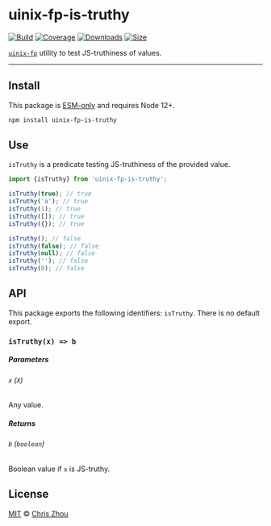 # uinix-fp-is-truthy

[![Build][build-badge]][build]
[![Coverage][coverage-badge]][coverage]
[![Downloads][downloads-badge]][downloads]
[![Size][bundle-size-badge]][bundle-size]

[`uinix-fp`][uinix-fp] utility to test JS-truthiness of values.

---

## Install

This package is [ESM-only][] and requires Node 12+.

```sh
npm install uinix-fp-is-truthy
```

## Use

`isTruthy` is a predicate testing JS-truthiness of the provided value.

```js
import {isTruthy} from 'uinix-fp-is-truthy';

isTruthy(true); // true
isTruthy('a'); // true
isTruthy(1); // true
isTruthy([]); // true
isTruthy({}); // true

isTruthy(); // false
isTruthy(false); // false
isTruthy(null); // false
isTruthy(''); // false
isTruthy(0); // false
```

## API

This package exports the following identifiers: `isTruthy`.  There is no default export.

### `isTruthy(x) => b`

##### Parameters

###### `x` (`X`)
Any value.

##### Returns

###### `b` (`boolean`)
Boolean value if `x` is JS-truthy.

## License

[MIT][license] © [Chris Zhou][author]

<!-- project -->
[author]: https://github.com/chrisrzhou
[license]: https://github.com/uinix-js/uinix-fp/blob/main/license
[build]: https://github.com/uinix-js/uinix-fp/actions
[build-badge]: https://github.com/uinix-js/uinix-fp/workflows/main/badge.svg
[coverage]: https://codecov.io/github/uinix-js/uinix-fp
[coverage-badge]: https://img.shields.io/codecov/c/github/uinix-js/uinix-fp.svg
[downloads]: https://www.npmjs.com/package/uinix-fp-is-truthy
[downloads-badge]: https://img.shields.io/npm/dm/uinix-fp-is-truthy.svg
[bundle-size]: https://bundlephobia.com/result?p=uinix-fp-is-truthy
[bundle-size-badge]: https://img.shields.io/bundlephobia/minzip/uinix-fp-is-truthy.svg

<!-- defs -->
[ESM-only]: https://gist.github.com/sindresorhus/a39789f98801d908bbc7ff3ecc99d99c
[uinix-fp]: https://github.com/uinix-js/uinix-fp
